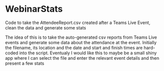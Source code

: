 # WebinarStats
Code to take the AttendeeReport.csv created after a Teams Live Event, clean the data and generate some stats

The idea of this is to take the auto-generated csv reports from Teams Live events and generate some data about the attendance at the event.
Initially the filename, its location and the date and start and finish times are hard-coded into the script. Eventualy I would like this to maybe be a small shiny app where I can select the file and enter the relevant event details and then present a few stats
